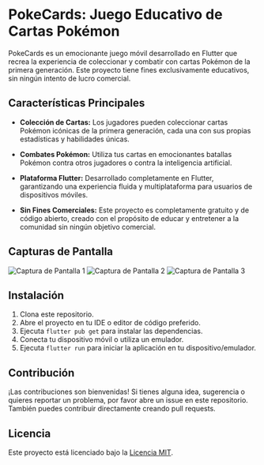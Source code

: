 # PokeCards: Juego Educativo de Cartas Pokémon

PokeCards es un emocionante juego móvil desarrollado en Flutter que recrea la experiencia de coleccionar y combatir con cartas Pokémon de la primera generación. Este proyecto tiene fines exclusivamente educativos, sin ningún intento de lucro comercial.

## Características Principales

- **Colección de Cartas:** Los jugadores pueden coleccionar cartas Pokémon icónicas de la primera generación, cada una con sus propias estadísticas y habilidades únicas.
  
- **Combates Pokémon:** Utiliza tus cartas en emocionantes batallas Pokémon contra otros jugadores o contra la inteligencia artificial.
  
- **Plataforma Flutter:** Desarrollado completamente en Flutter, garantizando una experiencia fluida y multiplataforma para usuarios de dispositivos móviles.
  
- **Sin Fines Comerciales:** Este proyecto es completamente gratuito y de código abierto, creado con el propósito de educar y entretener a la comunidad sin ningún objetivo comercial.

## Capturas de Pantalla

![Captura de Pantalla 1](screenshots/screenshot1.png)
![Captura de Pantalla 2](screenshots/screenshot2.png)
![Captura de Pantalla 3](screenshots/screenshot3.png)

## Instalación

1. Clona este repositorio.
2. Abre el proyecto en tu IDE o editor de código preferido.
3. Ejecuta `flutter pub get` para instalar las dependencias.
4. Conecta tu dispositivo móvil o utiliza un emulador.
5. Ejecuta `flutter run` para iniciar la aplicación en tu dispositivo/emulador.

## Contribución

¡Las contribuciones son bienvenidas! Si tienes alguna idea, sugerencia o quieres reportar un problema, por favor abre un issue en este repositorio. También puedes contribuir directamente creando pull requests.

## Licencia

Este proyecto está licenciado bajo la [Licencia MIT](LICENSE).
